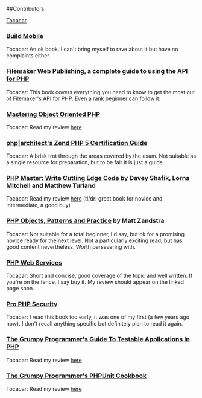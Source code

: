##Contributors

[Tocacar](https://github.com/tocacar)

### [Build Mobile](http://www.amazon.co.uk/Build-Mobile-Websites-Smart-Devices/dp/0987090844)

Tocacar: An ok book. I can't bring myself to rave about it but have no complaints either.

### [Filemaker Web Publishing, a complete guide to using the API for PHP](http://www.amazon.com/FileMaker-Web-Publishing-Complete-Guide/dp/1598220411)

Tocacar: This book covers everything you need to know to get the most out of Filemaker's API for PHP.  Even a rank beginner can follow it.

### [Mastering Object Oriented PHP](http://www.masteringobjectorientedphp.com/)

Tocacar: Read my review [here](http://phpwomen.org/blog/2013/03/28/book-review-mastering-object-oriented-php/)

### [php|architect's Zend PHP 5 Certification Guide](http://www.amazon.com/architects-Zend-Certification-Study-Guide/dp/0973862149)

Tocacar: A brisk trot through the areas covered by the exam. Not suitable as a single resource for preparation, but to be fair it is just a guide.

### [PHP Master: Write Cutting Edge Code](http://www.amazon.com/PHP-Master-Write-Cutting-Edge/dp/0987090879) by Davey Shafik, Lorna Mitchell and Matthew Turland

Tocacar: Read my review [here](http://phpwomen.org/blog/2012/01/10/book-review-php-master/) (tl/dr: great book for novice and intermediate, a good buy)

### [PHP Objects, Patterns and Practice](http://www.apress.com/9781430229254) by Matt Zandstra

Tocacar: Not suitable for a total beginner, I'd say,  but ok for a promising novice ready for the next level.  Not a particularly exciting read, but has good content nevertheless. Worth persevering with.

### [PHP Web Services](http://shop.oreilly.com/product/0636920028291.do)

Tocacar: Short and concise, good coverage of the topic and well written. If you're on the fence, I say buy it.  My review should appear on the linked page soon.

### [Pro PHP Security](http://www.amazon.com/Pro-PHP-Security-Application-Implementation/dp/1430233184/ref=sr_1_1?s=books&ie=UTF8&qid=1377197302&sr=1-1&keywords=pro+php+security)

Tocacar: I read this book too early, it was one of my first (a few years ago now).  I don't recall anything specific but definitely plan to read it again.

### [The Grumpy Programmer's Guide To Testable Applications In PHP](https://leanpub.com/grumpy-testing)

Tocacar:  Read my review [here](http://phpwomen.org/blog/2013/04/05/book-review-2-for-1-special-grumpy-programmer-guide-to-testable-applications-and-phpunit-cookbook/)

### [The Grumpy Programmer's PHPUnit Cookbook](https://leanpub.com/grumpy-phpunit)

Tocacar: Read my review [here](http://phpwomen.org/blog/2013/04/05/book-review-2-for-1-special-grumpy-programmer-guide-to-testable-applications-and-phpunit-cookbook/)


